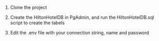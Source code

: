 1. Clone the project

2. Create the HiltonHotelDB in PgAdmin, and run the HiltonHotelDB.sql script to create the tabels

3. Edit the .env file with your connection string, name and password
